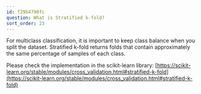 ```yaml
---
id: f29b4790fc
question: What is Stratified k-fold?
sort_order: 23
---
```


For multiclass classification, it is important to keep class balance when you split the dataset. Stratified k-fold returns folds that contain approximately the same percentage of samples of each class.

Please check the implementation in the scikit-learn library: [https://scikit-learn.org/stable/modules/cross_validation.html#stratified-k-fold](https://scikit-learn.org/stable/modules/cross_validation.html#stratified-k-fold)